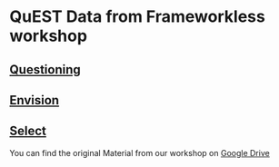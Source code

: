 # QuEST Data from Frameworkless workshop

## [Questioning](https://github.com/frameworkless-movement/manifesto/blob/QuEST/QuEST/Question.svg)

## [Envision](https://github.com/frameworkless-movement/manifesto/blob/QuEST/QuEST/ENVISION.MD)

## [Select](https://github.com/frameworkless-movement/manifesto/blob/QuEST/QuEST/SELECT.MD)

You can find the original Material from our workshop on [Google Drive](https://drive.google.com/drive/folders/1toegTODc3ED_YO7ND81MUE4ZtOkqks_m?usp=sharing)